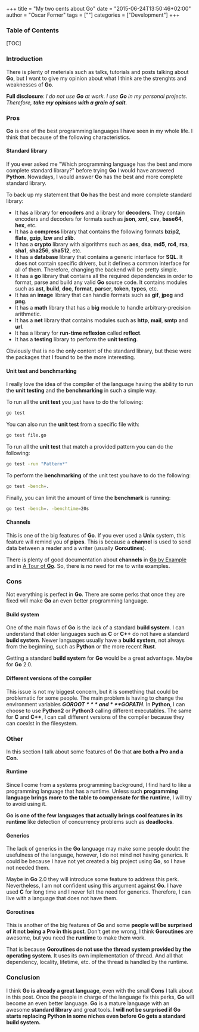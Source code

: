 +++
title = "My two cents about Go"
date = "2015-06-24T13:50:46+02:00"
author = "Oscar Forner"
tags = [""]
categories = ["Development"]
+++

### Table of Contents
[TOC]

### Introduction
There is plenty of meterials such as talks, tutorials and posts talking about **Go**, but I want to give my opinion about what I think are the strenghts and weaknesses of **Go**.

**Full disclosure**: *I do not use **Go** at work. I use **Go** in my personal projects. Therefore, **take my opinions with a grain of salt.***

### Pros
**Go** is one of the best programming languages I have seen in my whole life. I think that because of the following characteristics.

#### Standard library
If you ever asked me "Which programming language has the best and more complete standard library?" before trying **Go** I would have answered **Python**. Nowadays, I would answer **Go** has the best and more complete standard library.

To back up my statement that **Go** has the best and more complete standard library:

* It has a library for **encoders** and a library for **decoders**. They contain encoders and decoders for formats such as **json**, **xml**, **csv**, **base64**, **hex**, etc.
* It has a **compress** library that contains the following formats **bzip2**, **flate**, **gzip**, **lzw** and **zlib**.
* It has a **crypto** library with algorithms such as **aes**, **dsa**, **md5**, **rc4**, **rsa**, **sha1**, **sha256**, **sha512**, etc.
* It has a **database** library that contains a generic interface for **SQL**. It does not contain specific drivers, but it defines a common interface for all of them. Therefore, changing the backend will be pretty simple.
* It has a **go** library that contains all the required dependencies in order to format, parse and build any valid **Go** source code. It contains modules such as **ast**, **build**, **doc**, **format**, **parser**, **token**, **types**, etc.
* It has an **image** library that can handle formats such as **gif**, **jpeg** and **png**.
* It has a **math** library that has a **big** module to handle arbitrary-precision arithmetic.
* It has a **net** library that contains modules such as **http**, **mail**, **smtp** and **url**.
* It has a library for **run-time reflexion** called **reflect**.
* It has a **testing** library to perform the **unit testing**.

Obviously that is no the only content of the standard library, but these were the packages that I found to be the more interesting.

#### Unit test and benchmarking
I really love the idea of the compiler of the language having the ability to run the **unit testing** and the **benchmarking** in such a simple way.

To run all the **unit test** you just have to do the following:
``` bash
go test
```

You can also run the **unit test** from a specific file with:
``` bash
go test file.go
```

To run all the **unit test** that match a provided pattern you can do the following:
``` bash
go test -run "Pattern*"
```

To perform the **benchmarking** of the unit test you have to do the following:
``` bash
go test -bench=.
```

Finally, you can limit the amount of time the **benchmark** is running:
``` bash
go test -bench=. -benchtime=20s
```

#### Channels
This is one of the big features of **Go**. If you ever used a **Unix** system, this feature will remind you of **pipes**. This is because a **channel** is used to send data between a reader and a writer (usually **Goroutines**).

There is plenty of good documentation about **channels** in [**Go** by Example](https://gobyexample.com/channels) and in [A Tour of **Go**](https://tour.golang.org/concurrency/2). So, there is no need for me to write examples. 

### Cons
Not everything is perfect in **Go**. There are some perks that once they are fixed will make **Go** an even better programming language.

#### Build system
One of the main flaws of **Go** is the lack of a standard **build system**. I can understand that older languages such as **C** or **C++** do not have a standard **build system**. Newer languages usually have a **build system**, not always from the beginning, such as **Python** or the more recent **Rust**.

Getting a standard **build system** for **Go** would be a great advantage. Maybe for **Go** 2.0.

#### Different versions of the compiler
This issue is not my biggest concern, but it is something that could be problematic for some people. The main problem is having to change the environment variables ***$GOROOT*** and ***$GOPATH***. In **Python**, I can choose to use **Python2** or **Python3** calling different executables. The same for **C** and **C++**, I can call different versions of the compiler because they can coexist in the filesystem.

### Other
In this section I talk about some features of **Go** that **are both a Pro and a Con**.

#### Runtime
Since I come from a systems programming background, I find hard to like a programming language that has a runtime. Unless such **programming language brings more to the table to compensate for the runtime**, I will try to avoid using it. 

**Go is one of the few languages that actually brings cool features in its runtime** like detection of concurrency problems such as **deadlocks**.

#### Generics
The lack of generics in the **Go** language may make some people doubt the usefulness of the language, however, I do not mind not having generics. It could be because I have not yet created a big project using **Go**, so I have not needed them.

Maybe in **Go** 2.0 they will introduce some feature to address this perk. Nevertheless, I am not confident using this argument against **Go**. I have used **C** for long time and I never felt the need for generics. Therefore, I can live with a language that does not have them.

#### Goroutines
This is another of the big features of **Go** and some **people will be surprised of it not being a Pro in this post**. Don't get me wrong, I think **Goroutines** are awesome, but you need the **runtime** to make them work.

That is because **Goroutines do not use the thread system provided by the operating system**. It uses its own implementation of thread. And all that dependency, locality, lifetime, etc. of the thread is handled by the runtime.

### Conclusion
I think **Go is already a great language**, even with the small **Cons** I talk about in this post. Once the people in charge of the language fix this perks, **Go** will become an even better language. **Go** is a mature language with an awesome **standard library** and great tools. **I will not be surprised if Go starts replacing Python in some niches even before Go gets a standard build system.**
